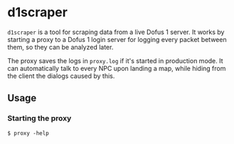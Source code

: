 # d1scraper

`d1scraper` is a tool for scraping data from a live Dofus 1 server. It works by starting a proxy to a Dofus 1 login
server for logging every packet between them, so they can be analyzed later.

The proxy saves the logs in `proxy.log` if it's started in production mode. It can automatically talk to every NPC
upon landing a map, while hiding from the client the dialogs caused by this.

## Usage

### Starting the proxy

```console
$ proxy -help 
```
